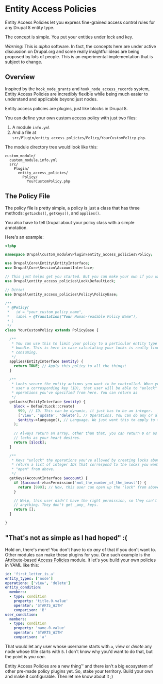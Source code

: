 # Entity Access Policies

Entity Access Policies let you express fine-grained access control rules for any Drupal 8 entity type.

The concept is simple. You put your entities under lock and key.

*Warning*: This is _alpha_ software. In fact, the concepts here are under active discussion on Drupal.org and some really insightful ideas are being proposed by lots of people. This is an experimental implementation that is subject to change.

## Overview

Inspired by the `hook_node_grants` and `hook_node_access_records` system, Entity Access Policies are incredibly flexible while being much easier to understand and applicable beyond just nodes.

Entity access policies are plugins, just like blocks in Drupal 8.

You can define your own custom access policy with just two files:

1. A module `info.yml`
1. And a file at `src/Plugin/entity_access_policies/Policy/YourCustomPolicy.php`.

The module directory tree would look like this:

```
custom_module/
  custom_module.info.yml
  src/
    Plugin/
      entity_access_policies/
        Policy/
          YourCustomPolicy.php
```

## The Policy File

The policy file is pretty simple, a policy is just a class that has three methods: `getLocks()`, `getKeys()`, and `applies()`.

You also have to tell Drupal about your policy class with a simple annotation.

Here's an example:

```php
<?php

namespace Drupal\custom_module\Plugin\entity_access_policies\Policy;

use Drupal\Core\Entity\EntityInterface;
use Drupal\Core\Session\AccountInterface;

// This just helps get you started. But you can make your own if you want.
use Drupal\entity_access_policies\Lock\DefaultLock; 

// Ditto!
use Drupal\entity_access_policies\Policy\PolicyBase; 

/**
 * @Policy(
 *   id = "your_custom_policy_name",
 *   label = @Translation("Your Human-readable Policy Name"),
 * )
 */
class YourCustomPolicy extends PolicyBase {

  /**
   * You can use this to limit your policy to a particular entity type or
   * bundle. This is here in case calculating your locks is really time
   * consuming.
   */
  applies(EntityInterface $entity) {
    return TRUE; // Apply this policy to all the things!
  }

  /**
   * Locks secure the entity actions you want to be controlled. When you give a
   * user a corresponding key (ID), that user will be able to "unlock" all the
   * operations you've specified from here. You can return as 
   */
  getLocks(EntityInterface $entity) {
    $lock = DefaultLock::create(
      999, // ID. This can be dynamic, it just has to be an integer.
      ['view', 'update', 'delete'], // Operations. You can do any or all of these.
      $entity->language(), // Language. We just want this to apply to the default langauge.
    );
    
    // Always return an array, other than that, you can return 0 or as many
    // locks as your heart desires.
    return [$lock];
  }

  /**
   * Keys "unlock" the operations you've allowed by creating locks above. Just
   * return a list of integer IDs that correspond to the locks you want to
   * "open" from above.
   */
  getKeys(AccountInterface $account) {
    if ($account->hasPermission('not_the_number_of_the_beast')) {
      return [999]; // Now, this user can open up the "lock" from above.
    }

    // Welp, this user didn't have the right permission, so they can't open
    // anything. They don't get _any_ keys.
    return [];
  }

}
```

## "That's not as simple as I had hoped" :(

Hold on, there's more! You don't have to do _any_ of that if you don't want to.
Other modules can make these plugins for you. One such example is the [Attribute-based Access Policies](https://github.com/gabesullice/attribute_access_policies) module. It let's you build your own policies in YAML like this:

```yaml
id: 'first_letter_is_a'
entity_types: ['node']
operations: ['view', 'delete']
entity_condition:
  members:
  - type: condition
    property: 'title.0.value'
    operator: 'STARTS_WITH'
    comparison: 'B'
user_condition:
  members:
  - type: condition
    property: 'name.0.value'
    operator: 'STARTS_WITH'
    comparison: 'a'
```

That would let any user whose username starts with `a`, _view_ or _delete_ any node whose title starts with `B`. I don't know why you'd want to do that, but the point is _you can_.

Entity Access Policies are a new thing&trade; and there isn't a big ecosystem of other pre-made policy plugins yet. So, stake your territory. Build your own and make it configurable. Then let me know about it ;)
